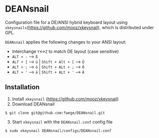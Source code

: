 # DEANsnail
Configuration file for a DE/ANSI hybrid keyboard layout using `xkeysnails`(https://github.com/mooz/xkeysnail), which is distributed under GPL.

`DEANsnail` applies the following changes to your ANSI layout:
- Interchange `Y`<->`Z` to match DE layout (case sensitive)
- `ALT + -` --> `ß`
- `ALT + [` --> `ü` | `Shift + Alt + [` --> `Ü`
- `ALT + ;` --> `ö` | `Shift + ALt + ;` --> `Ö`
- `ALT + '` --> `ä` | `Shift + ALt + '` --> `Ä` 

## Installation

1. Install `xkeysnail` (https://github.com/mooz/xkeysnail)
2. Download DEANsnail
```
$ git clone git@github.com:fwege/DEANsnail.git
```
3. Start `xkeysnail` with the `DEANsnail.conf` config file
```
$ sudo xkeysnail DEANsnail/configs/DEANsnail.conf
```
